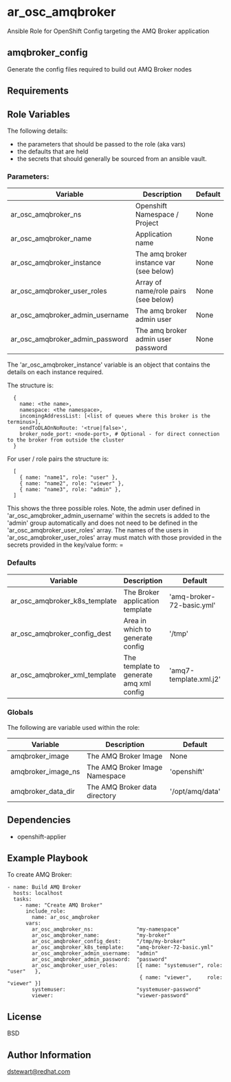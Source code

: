 # ar_osc_amqbroker
Ansible Role for OpenShift Config targeting the AMQ Broker application

## amqbroker_config

Generate the config files required to build out AMQ Broker 
nodes

## Requirements


## Role Variables
The following details:
- the parameters that should be passed to the role (aka vars)
- the defaults that are held
- the secrets that should generally be sourced from an ansible vault.

### Parameters:
| Variable                        | Description                             | Default |
| --------                        | -----------                             | ------- |
| ar_osc_amqbroker_ns             | Openshift Namespace / Project           | None    |
| ar_osc_amqbroker_name           | Application name                        | None    |
| ar_osc_amqbroker_instance       | The amq broker instance var (see below) | None    |
| ar_osc_amqbroker_user_roles     | Array of name/role pairs (see below)    | None    |
| ar_osc_amqbroker_admin_username | The amq broker admin user               | None    |
| ar_osc_amqbroker_admin_password | The amq broker admin user password      | None    |

The 'ar_osc_amqbroker_instance' variable is an object that contains the details on each instance required.

The structure is:
```
  {
    name: <the name>,
    namespace: <the namespace>,
    incomingAddressList: [<list of queues where this broker is the terminus>],
    sendToDLAOnNoRoute: '<true|false>',
    broker_node_port: <node-port>, # Optional - for direct connection to the broker from outside the cluster
  }
```

For user / role pairs the structure is:
```
  [
    { name: "name1", role: "user" },
    { name: "name2", role: "viewer" },
    { name: "name3", role: "admin" },
  ]
```
This shows the three possible roles. Note, the admin user defined in 
'ar_osc_amqbroker_admin_username' within the secrets is added to the
'admin' group automatically and does not need to be defined in the 
'ar_osc_amqbroker_user_roles' array.
The names of the users in 'ar_osc_amqbroker_user_roles' array must match
with those provided in the secrets provided in the key/value form:
<username>=<password>

### Defaults
| Variable                      | Description                             | Default                   |
| --------                      | -----------                             | -------                   |
| ar_osc_amqbroker_k8s_template | The Broker application template         | 'amq-broker-72-basic.yml' |
| ar_osc_amqbroker_config_dest  | Area in which to generate config        | '/tmp'                    |
| ar_osc_amqbroker_xml_template | The template to generate amq xml config | 'amq7-template.xml.j2'    |


### Globals
The following are variable used within the role:

| Variable           | Description                    | Default         |
| --------           | -----------                    | -------         |
| amqbroker_image    | The AMQ Broker Image           | None            |
| amqbroker_image_ns | The AMQ Broker Image Namespace | 'openshift'     |
| amqbroker_data_dir | The AMQ Broker data directory  | '/opt/amq/data' |


## Dependencies

- openshift-applier

## Example Playbook

To create AMQ Broker:
```
- name: Build AMQ Broker
  hosts: localhost
  tasks:
    - name: "Create AMQ Broker"
      include_role:
        name: ar_osc_amqbroker
      vars:
        ar_osc_amqbroker_ns:              "my-namespace"
        ar_osc_amqbroker_name:            "my-broker"
        ar_osc_amqbroker_config_dest:     "/tmp/my-broker"
        ar_osc_amqbroker_k8s_template:    "amq-broker-72-basic.yml"
        ar_osc_amqbroker_admin_username:  "admin"
        ar_osc_amqbroker_admin_password:  "password"
        ar_osc_amqbroker_user_roles:      [{ name: "systemuser", role: "user"   },
                                           { name: "viewer",     role: "viewer" }]        
        systemuser:                       "systemuser-password"
        viewer:                           "viewer-password" 
```


## License

BSD

## Author Information

dstewart@redhat.com
